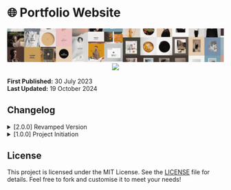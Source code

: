 <!-- INTRODUCTION -->
# 🌐 Portfolio Website
<div align="center">
  <a href="http://jack-cky.github.io"><img src="./imgs/banner.png"></a>
  <a href="http://jack-cky.github.io"><img src="https://img.shields.io/badge/Portfolio-100000?style=flat-square&logo=github&logoColor=white"></a>
</div>

**First Published:** 30 July 2023  
**Last Updated:** 19 October 2024


<!-- MISCELLANEOUS -->
## Changelog
<details>
  <summary>[2.0.0] Revamped Version</summary>
  [2.0.1] 2024-10-19<br>
  Revamped the website design and functions.
  <h4>Changed</h4>
  <ul>
    <li>Enhanced the website design for a more professional appearance.</li>
  </ul>
</details>

<details>
  <summary>[1.0.0] Project Initiation</summary>
  [1.0.1] 2023-07-30<br>
  Initial Repository.
</details>

## License
This project is licensed under the MIT License. See the [LICENSE](./LICENSE) file for details. Feel free to fork and customise it to meet your needs!
